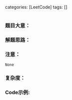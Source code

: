 [  ](  )
categories: [LeetCode]
tags: [] 
# 
### 题目大意：
    
### 解题思路：

### 注意：
    None
### 复杂度：
    
### Code示例:
```Java

```
